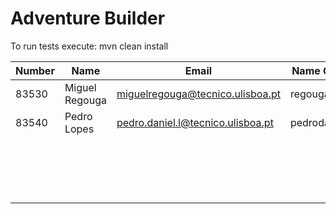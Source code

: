 # Adventure Builder

To run tests execute: mvn clean install


|   Number   |          Name           |                  Email                    |   Name GitHUb  | Grupo |
| ---------- | ----------------------- | ----------------------------------------- | ---------------| ----- |
|   83530    |      Miguel Regouga     |     miguelregouga@tecnico.ulisboa.pt      |     regouga    |   1   |
|   83540    |      Pedro Lopes        |    pedro.daniel.l@tecnico.ulisboa.pt      | pedrodaniel10  |   2   |
|            |                         |                                           |                |   3   |
|            |                         |                                           |                |   4   |
|            |                         |                                           |                |   5   |
|            |                         |                                           |                |   6   |
